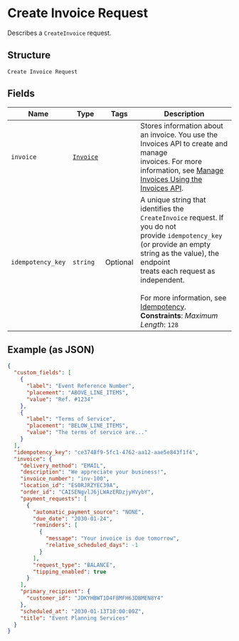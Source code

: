 
# Create Invoice Request

Describes a `CreateInvoice` request.

## Structure

`Create Invoice Request`

## Fields

| Name | Type | Tags | Description |
|  --- | --- | --- | --- |
| `invoice` | [`Invoice`](/doc/models/invoice.md) |  | Stores information about an invoice. You use the Invoices API to create and manage<br>invoices. For more information, see [Manage Invoices Using the Invoices API](https://developer.squareup.com/docs/invoices-api/overview). |
| `idempotency_key` | `string` | Optional | A unique string that identifies the `CreateInvoice` request. If you do not<br>provide `idempotency_key` (or provide an empty string as the value), the endpoint<br>treats each request as independent.<br><br>For more information, see [Idempotency](https://developer.squareup.com/docs/working-with-apis/idempotency).<br>**Constraints**: *Maximum Length*: `128` |

## Example (as JSON)

```json
{
  "custom_fields": [
    {
      "label": "Event Reference Number",
      "placement": "ABOVE_LINE_ITEMS",
      "value": "Ref. #1234"
    },
    {
      "label": "Terms of Service",
      "placement": "BELOW_LINE_ITEMS",
      "value": "The terms of service are..."
    }
  ],
  "idempotency_key": "ce3748f9-5fc1-4762-aa12-aae5e843f1f4",
  "invoice": {
    "delivery_method": "EMAIL",
    "description": "We appreciate your business!",
    "invoice_number": "inv-100",
    "location_id": "ES0RJRZYEC39A",
    "order_id": "CAISENgvlJ6jLWAzERDzjyHVybY",
    "payment_requests": [
      {
        "automatic_payment_source": "NONE",
        "due_date": "2030-01-24",
        "reminders": [
          {
            "message": "Your invoice is due tomorrow",
            "relative_scheduled_days": -1
          }
        ],
        "request_type": "BALANCE",
        "tipping_enabled": true
      }
    ],
    "primary_recipient": {
      "customer_id": "JDKYHBWT1D4F8MFH63DBMEN8Y4"
    },
    "scheduled_at": "2030-01-13T10:00:00Z",
    "title": "Event Planning Services"
  }
}
```

